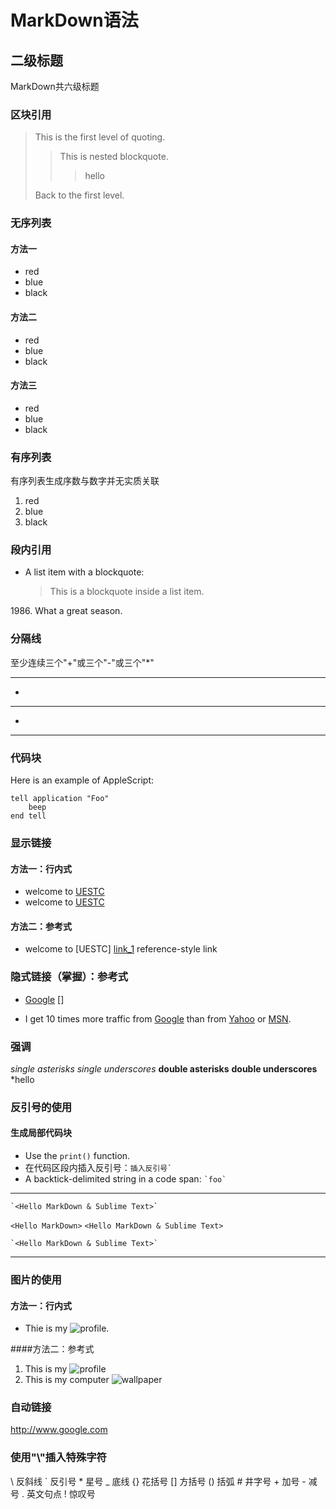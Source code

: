 # MarkDown语法

## 二级标题

MarkDown共六级标题

### 区块引用
> This is the first level of quoting.
>
> > This is nested blockquote.
> > > 
> > > hello
>
> Back to the first level.

### 无序列表

#### 方法一
+ red
+ blue
+ black

#### 方法二
- red
- blue
- black

#### 方法三
* red
* blue
* black

### 有序列表
有序列表生成序数与数字并无实质关联
1. red
2. blue
3. black

### 段内引用
* A list item with a blockquote:
  > This is a blockquote
  > inside a list item.

1986\.  What a great season.

### 分隔线
至少连续三个"+"或三个"-"或三个"*"
* * *
* 
- - -
* 
- - - - - - - - - -

### 代码块
Here is an example of AppleScript:

    tell application "Foo"
        beep
    end tell

### 显示链接

#### 方法一：行内式
- welcome to [UESTC](http://www.uestc.edu.cn)
- welcome to [UESTC](http://www.uestc.edu.cn "电子科技大学")

#### 方法二：参考式
+ welcome to [UESTC] [link_1] reference-style link

[link_1]: http://www.uestc.edu.cn "电子科技大学"

### 隐式链接（掌握）：参考式
- [Google] []

[Google]: http://www.google.com

- I get 10 times more traffic from [Google][] than from
[Yahoo][] or [MSN][].

[google]: http://google.com/    "Google"
[yahoo]:  http://search.yahoo.com/  "Yahoo Search"
[msn]:    http://search.msn.com/    "MSN Search"

### 强调
*single asterisks*
_single underscores_
**double asterisks**
__double underscores__ 
\*hello

### 反引号的使用

#### 生成局部代码块
* Use the `print()` function.
* 在代码区段内插入反引号：`` 插入反引号` ``
* A backtick-delimited string in a code span: `` `foo` ``
----
    `<Hello MarkDown & Sublime Text>`
`<Hello MarkDown>`
    `<Hello MarkDown & Sublime Text>`
    
    `<Hello MarkDown & Sublime Text>`
----

### 图片的使用

#### 方法一：行内式
- Thie is my ![profile](D:/profile.jpg "My profile").

####方法二：参考式
1. This is my ![profile][]
2. This is my computer ![wallpaper][wp]

[profile]: D:/profile.jpg "参考式方法一"
[wp]: D:/wallpaper.jpg "参考式方法二"

### 自动链接
<http://www.google.com>

### 使用"\\"插入特殊字符
\\   反斜线
\`   反引号
\*   星号
\_   底线
\{\}  花括号
\[\]  方括号
\(\)  括弧
\#   井字号
\+   加号
\-   减号
\.   英文句点
\!   惊叹号
